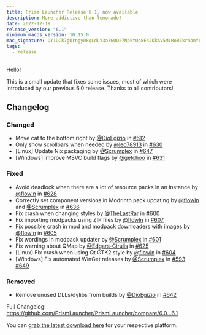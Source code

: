 ```yaml
---
title: Prism Launcher Release 6.1, now available
description: More addictive than lemonade!
date: 2022-12-19
release_version: "6.1"
minimum_macos_version: 10.15.0
mac_signature: QY1DCk7gQrngyD8qLdLY3a3GOO27NpktQo8EsJDkAV5M1RoB3krnonYL30rFJihIlNDszOvPopPRNGYJKIeADQ==
tags:
  - release
---
```


Hello!

This is a small update that fixes some issues, most of which were introduced by our previous 6.0 release.
Thanks to all contributors!

## Changelog

### Changed

- Move cat to the bottom right by [@DioEgizio](https://github.com/DioEgizio) in [#612](https://github.com/PrismLauncher/PrismLauncher/pull/612)
- Only show scrollbars when needed by [@leo78913](https://github.com/leo78913) in [#630](https://github.com/PrismLauncher/PrismLauncher/pull/630)
- [Linux] Update Nix packaging by [@Scrumplex](https://github.com/Scrumplex) in [#647](https://github.com/PrismLauncher/PrismLauncher/pull/647)
- [Windows] Improve MSVC build flags by [@getchoo](https://github.com/getchoo) in [#631](https://github.com/PrismLauncher/PrismLauncher/pull/631)

### Fixed

- Avoid deadlock when there are a lot of resource packs in an instance  by [@flowln](https://github.com/flowln) in [#628](https://github.com/PrismLauncher/PrismLauncher/pull/628)
- Correctly set component versions in Modrinth pack updating by [@flowln](https://github.com/flowln) and [@Scrumplex](https://github.com/Scrumplex) in [#636](https://github.com/PrismLauncher/PrismLauncher/pull/636)
- Fix crash when changing styles by [@TheLastRar](https://github.com/TheLastRar) in [#600](https://github.com/PrismLauncher/PrismLauncher/pull/600)
- Fix importing modpacks using ZIP files by [@flowln](https://github.com/flowln) in [#607](https://github.com/PrismLauncher/PrismLauncher/pull/607)
- Fix possible crash in mod and modpack downloaders with images by [@flowln](https://github.com/flowln) in [#605](https://github.com/PrismLauncher/PrismLauncher/pull/605)
- Fix wordings in modpack updater by [@Scrumplex](https://github.com/Scrumplex) in [#601](https://github.com/PrismLauncher/PrismLauncher/pull/601)
- Fix warning about QMap by [@Edgars-Cirulis](https://github.com/Edgars-Cirulis) in [#625](https://github.com/PrismLauncher/PrismLauncher/pull/625)
- [Linux] Fix crash when using Qt GTK2 style by [@flowln](https://github.com/flowln) in [#604](https://github.com/PrismLauncher/PrismLauncher/pull/604)
- [Windows] Fix automated WinGet releases by [@Scrumplex](https://github.com/Scrumplex) in [#593](https://github.com/PrismLauncher/PrismLauncher/pull/593) [#649](https://github.com/PrismLauncher/PrismLauncher/pull/649)

### Removed

- Remove unused DLLs/dylibs from builds by [@DioEgizio](https://github.com/DioEgizio) in [#642](https://github.com/PrismLauncher/PrismLauncher/pull/642)

Full Changelog: <https://github.com/PrismLauncher/PrismLauncher/compare/6.0...6.1>

You can [grab the latest download here](https://prismlauncher.org/download/) for your respective platform.
